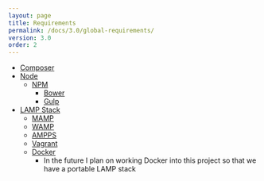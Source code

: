 ```yaml
---
layout: page
title: Requirements
permalink: /docs/3.0/global-requirements/
version: 3.0
order: 2
---
```


- [Composer](https://getcomposer.org/)
- [Node](https://nodejs.org/)
	- [NPM](https://www.npmjs.com/)
		- [Bower](https://bower.io/)
		- [Gulp](http://gulpjs.com/)
- [LAMP Stack](https://en.wikipedia.org/wiki/LAMP_(software_bundle))
	- [MAMP](https://www.mamp.info/en/)
	- [WAMP](http://www.wampserver.com/en/)
	- [AMPPS](http://www.ampps.com/)
	- [Vagrant](https://www.vagrantup.com/)
	- [Docker](https://www.docker.com/)
		- In the future I plan on working Docker into this project so that we have a portable LAMP stack
